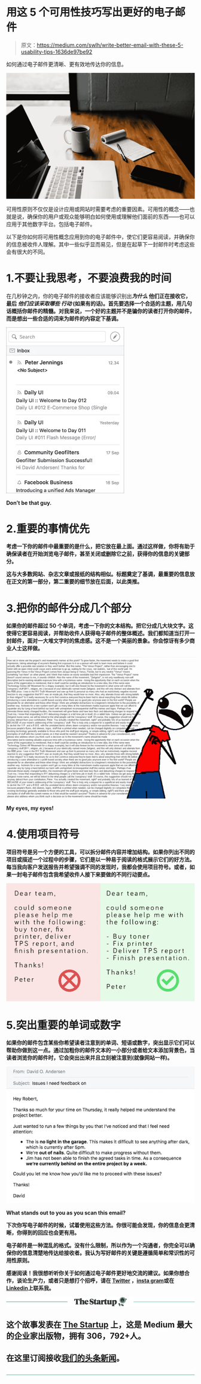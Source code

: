 # 用这 5 个可用性技巧写出更好的电子邮件

> 原文：<https://medium.com/swlh/write-better-email-with-these-5-usability-tips-1636de97be92>

如何通过电子邮件更清晰、更有效地传达你的信息。

![](img/c8d69bb2fa0d6980f7990cc2acc62dd5.png)

可用性原则不仅仅是设计应用或网站时需要考虑的重要因素。可用性的概念——也就是说，确保你的用户或观众能够明白如何使用或理解他们面前的东西——也可以应用于其他数字平台。包括电子邮件。

以下是你如何将可用性概念应用到你的电子邮件中，使它们更容易阅读，并确保你的信息被收件人理解。其中一些似乎显而易见，但是在起草下一封邮件时考虑这些会有很大的不同。

# 1.不要让我思考，不要浪费我的时间

在几秒钟之内，你的电子邮件的接收者应该能够识别出*****为什么*** 他们正在接收它，最后 ***他们应该采取哪些*** ***行动*** (如果有的话)。首先要选择一个合适的主题，用几句话概括你邮件的精髓。对我来说，一个好的主题并不是骗你的读者打开你的邮件，而是想出一些合适的词来为邮件的内容定下基调。**

**![](img/cc96e5011c889e58a6967b4279e2e3da.png)**

**Don’t be that guy.**

# **2.重要的事情优先**

**考虑一下你的邮件中最重要的是什么，把它放在最上面。通过这样做，你将有助于确保读者在开始浏览电子邮件，甚至关闭或删除它之前，获得你的信息的关键部分。**

**这与大多数网站、杂志文章或报纸的结构相似。标题奠定了基调，最重要的信息放在正文的第一部分，第二重要的细节放在后面，以此类推。**

# **3.把你的邮件分成几个部分**

**如果你的邮件超过 50 个单词，考虑一下你的文本结构。把它分成几大块文字。这使得它更容易阅读，并帮助收件人获得电子邮件的整体概述。我们都知道当打开一封邮件，面对一大堆文字时的焦虑感。这不是一个美丽的景象。你会惊讶有多少商业人士这样做。**

**![](img/8f4a9f8cba7450d3f623fb289b17ba2b.png)**

**My eyes, my eyes!**

# **4.使用项目符号**

**项目符号是另一个方便的工具，可以拆分邮件内容并增加结构。如果你列出不同的项目或描述一个过程中的步骤，它们是以一种易于阅读的格式展示它们的好方法。每当我向客户发送报告并希望强调不同的发现时，我都会使用项目符号。或者，如果一封电子邮件包含我希望收件人接下来要做的不同行动要点。**

**![](img/9c4c076dceee9f64d47d00da92cad625.png)**

# **5.突出重要的单词或数字**

**如果你的邮件包含某些你希望读者注意到的单词、短语或数字，突出显示它们可以帮助你做到这一点。通过加粗你的邮件文本的一小部分或者给文本添加背景色，当读者浏览你的邮件时，它会突出出来并且立刻被注意到(就像网站一样)。**

**![](img/1fdb58a08362fd431191d9048b5c5a82.png)**

**What stands out to you as you scan this email?**

**下次你写电子邮件的时候，试着使用这些方法。你很可能会发现，你的信息会更清晰，你得到的回应也会更有用。**

**电子邮件是一种混乱的格式。没有什么限制，所以作为一个沟通者，你完全可以确保你的信息清楚地传达给接收者。我认为写好邮件的关键是遵循简单和常识性的可用性原则。**

****感谢阅读！我很想听听你关于如何通过电子邮件更好地交流的建议。如果你想合作，谈论生产力，或者只是想打个招呼，请在** [**Twitter**](https://www.twitter.com/davidoa) **，**[**insta gram**](https://www.instagram.com/davidoadesign/)**或在**[**Linkedin**](https://www.linkedin.com/in/davidoandersen/)**上联系我。****

**[![](img/308a8d84fb9b2fab43d66c117fcc4bb4.png)](https://medium.com/swlh)**

## **这个故事发表在 [The Startup](https://medium.com/swlh) 上，这是 Medium 最大的企业家出版物，拥有 306，792+人。**

## **在这里订阅接收[我们的头条新闻](http://growthsupply.com/the-startup-newsletter/)。**

**[![](img/b0164736ea17a63403e660de5dedf91a.png)](https://medium.com/swlh)**